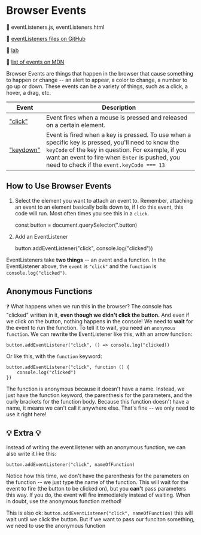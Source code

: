 # Browser Events

📂 eventListeners.js, eventListeners.html

🔗 [eventListeners files on GitHub]()

🔬 [lab](https://github.com/DigitalCraftsStudents/js-lab-event-handling-exercises)

📓 [list of events on MDN](https://developer.mozilla.org/en-US/docs/Web/Events)

Browser Events are things that happen in the browser that cause something to happen or change -- an alert to appear, a color to change, a number to go up or down. These events can be a variety of things, such as a click, a hover, a drag, etc.

| Event                                                                               | Description                                                                                                                                                                                                                                              |
| ----------------------------------------------------------------------------------- | -------------------------------------------------------------------------------------------------------------------------------------------------------------------------------------------------------------------------------------------------------- |
| ["click"](https://developer.mozilla.org/en-US/docs/Web/API/Element/click_event)     | Event fires when a mouse is pressed and released on a certain element.                                                                                                                                                                                   |
| ["keydown"](https://developer.mozilla.org/en-US/docs/Web/API/Element/keydown_event) | Event is fired when a key is pressed. To use when a specific key is pressed, you'll need to know the `keyCode` of the key in question. For example, if you want an event to fire when `Enter` is pushed, you need to check if the `event.keyCode === 13` |

## How to Use Browser Events

1. Select the element you want to attach an event to. Remember, attaching an event to an element basically boils down to, if I do this event, this code will run. Most often times you see this in a `click`.

    const button = document.querySelector(".button)

2. Add an EventListener

    button.addEventListener("click", console.log("clicked"))

EventListeners take <strong>two things</strong> -- an event and a function. In the EventListener above, the `event` is `"click"` and the `function` is `console.log("clicked")`.

## Anonymous Functions

❓ What happens when we run this in the browser? The console has "clicked" written in it, <strong>even though we didn't click the button.</strong> And even if we click on the button, nothing happens in the console! We need to <strong>wait</strong> for the event to run the function. To tell it to wait, you need an `anonymous function`. We can rewrite the EventListener like this, with an arrow function:

    button.addEventListener("click", () => console.log("clicked))

Or like this, with the `function` keyword:

    button.addEventListener("click", function () {
        console.log("clicked")
    })

The function is anonymous because it doesn't have a name. Instead, we just have the function keyword, the parenthesis for the parameters, and the curly brackets for the function body. Because this function doesn't have a name, it means we can't call it anywhere else. That's fine -- we only need to use it right here!

## 💡 Extra 💡

Instead of writing the event listener with an anonymous function, we can also write it like this:

    button.addEventListener("click", nameOfFunction)

Notice how this time, we don't have the parenthesis for the parameters on the function -- we just type the name of the function. This will wait for the event to fire (the button to be clicked on), but you <strong>can't</strong> pass parameters this way. If you do, the event will fire immediately instead of waiting. When in doubt, use the anonymous function method!

This is also ok:
`button.addEventListener("click", nameOfFunction)`
this will wait until we click the button. But if we want to pass our funciton something, we need to use the anonymous function
